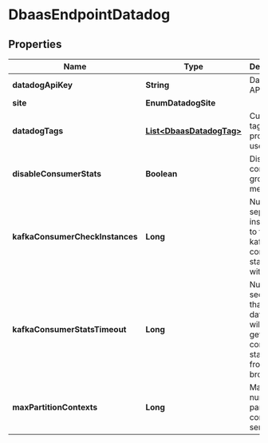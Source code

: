 

# DbaasEndpointDatadog


## Properties

| Name | Type | Description | Notes |
|------------ | ------------- | ------------- | -------------|
|**datadogApiKey** | **String** | Datadog API key |  |
|**site** | **EnumDatadogSite** |  |  |
|**datadogTags** | [**List&lt;DbaasDatadogTag&gt;**](DbaasDatadogTag.md) | Custom tags provided by user |  [optional] |
|**disableConsumerStats** | **Boolean** | Disable consumer group metrics |  [optional] |
|**kafkaConsumerCheckInstances** | **Long** | Number of separate instances to fetch kafka consumer statistics with |  [optional] |
|**kafkaConsumerStatsTimeout** | **Long** | Number of seconds that datadog will wait to get consumer statistics from brokers |  [optional] |
|**maxPartitionContexts** | **Long** | Maximum number of partition contexts to send |  [optional] |



